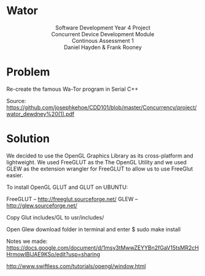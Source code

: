 # Wator
<center>Software Development Year 4 Project<br />
Concurrent Device Development Module<br />
Continous Assessment 1<br /> 
Daniel Hayden & Frank Rooney<br /></center>

# Problem

Re-create the famous Wa-Tor program in Serial C++

Source: https://github.com/josephkehoe/CDD101/blob/master/Concurrency/project/wator_dewdney%20(1).pdf


# Solution

We decided to use the OpenGL Graphics Library as its cross-platform and lightweight. We used FreeGLUT as the The OpenGL Utility and we used GLEW as the extension wrangler for FreeGLUT to allow us to use FreeGlut easier.

To install OpenGL GLUT and GLUT on UBUNTU:

FreeGLUT – http://freeglut.sourceforge.net/
GLEW – http://glew.sourceforge.net/

Copy Glut includes/GL to usr/includes/

Open Glew download folder in terminal and enter $ sudo make install

Notes we made:
https://docs.google.com/document/d/1msy3tMwwZEYYBn2fGaV15tsMR2cHHrmowIBlJAE9KSo/edit?usp=sharing

http://www.swiftless.com/tutorials/opengl/window.html
